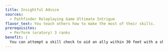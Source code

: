 ```yaml
---
title: Insightful Advice
sources:
  - Pathfinder Roleplaying Game Ultimate Intrigue
flavor_text: You teach others how to make the most of their skills.
prerequisites:
  - Perform (oratory) 3 ranks
benefit: |
  You can attempt a skill check to aid an ally within 30 feet with a skill in which you are trained. This takes 1 minute, and during that time, you need only speak and be heard by your chosen ally to offer this aid. The bonus you grant is +2, regardless of any other effects that would alter your aid another bonus. This bonus applies to all checks the ally attempts with that skill for 1 day and does not stack with any other aid another bonus. Whether you succeed at or fail the skill check to aid another, you can attempt to use this ability only once per day for each ally.
---
```


